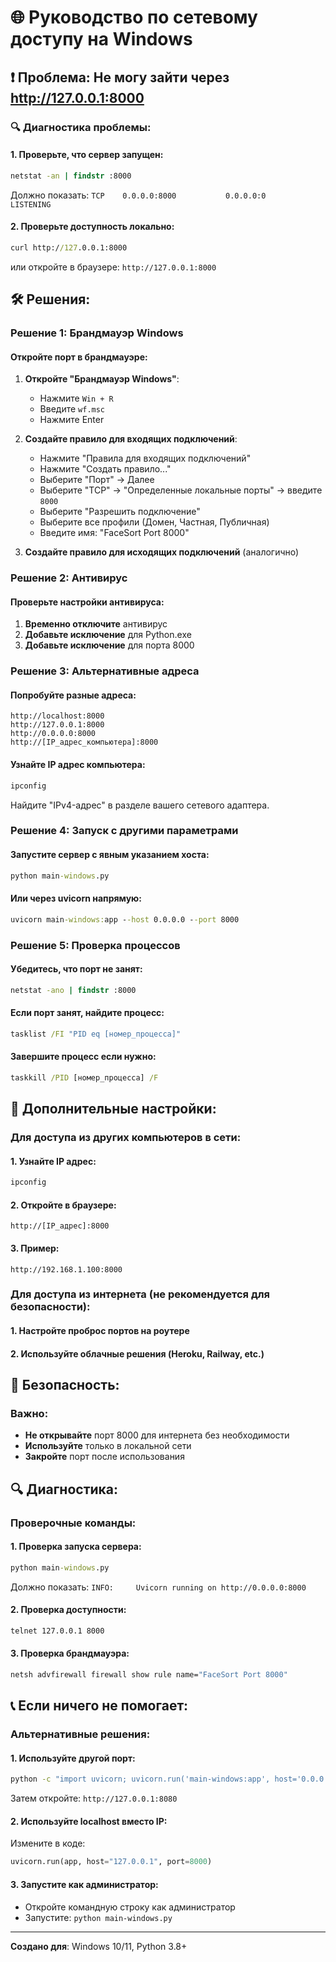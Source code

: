 # 🌐 Руководство по сетевому доступу на Windows

## ❗ Проблема: Не могу зайти через http://127.0.0.1:8000

### 🔍 Диагностика проблемы:

#### 1. Проверьте, что сервер запущен:
```cmd
netstat -an | findstr :8000
```
Должно показать: `TCP    0.0.0.0:8000           0.0.0.0:0              LISTENING`

#### 2. Проверьте доступность локально:
```cmd
curl http://127.0.0.1:8000
```
или откройте в браузере: `http://127.0.0.1:8000`

## 🛠 Решения:

### **Решение 1: Брандмауэр Windows**

#### Откройте порт в брандмауэре:
1. **Откройте "Брандмауэр Windows"**:
   - Нажмите `Win + R`
   - Введите `wf.msc`
   - Нажмите Enter

2. **Создайте правило для входящих подключений**:
   - Нажмите "Правила для входящих подключений"
   - Нажмите "Создать правило..."
   - Выберите "Порт" → Далее
   - Выберите "TCP" → "Определенные локальные порты" → введите `8000`
   - Выберите "Разрешить подключение"
   - Выберите все профили (Домен, Частная, Публичная)
   - Введите имя: "FaceSort Port 8000"

3. **Создайте правило для исходящих подключений** (аналогично)

### **Решение 2: Антивирус**

#### Проверьте настройки антивируса:
1. **Временно отключите** антивирус
2. **Добавьте исключение** для Python.exe
3. **Добавьте исключение** для порта 8000

### **Решение 3: Альтернативные адреса**

#### Попробуйте разные адреса:
```
http://localhost:8000
http://127.0.0.1:8000
http://0.0.0.0:8000
http://[IP_адрес_компьютера]:8000
```

#### Узнайте IP адрес компьютера:
```cmd
ipconfig
```
Найдите "IPv4-адрес" в разделе вашего сетевого адаптера.

### **Решение 4: Запуск с другими параметрами**

#### Запустите сервер с явным указанием хоста:
```cmd
python main-windows.py
```

#### Или через uvicorn напрямую:
```cmd
uvicorn main-windows:app --host 0.0.0.0 --port 8000
```

### **Решение 5: Проверка процессов**

#### Убедитесь, что порт не занят:
```cmd
netstat -ano | findstr :8000
```

#### Если порт занят, найдите процесс:
```cmd
tasklist /FI "PID eq [номер_процесса]"
```

#### Завершите процесс если нужно:
```cmd
taskkill /PID [номер_процесса] /F
```

## 🔧 Дополнительные настройки:

### **Для доступа из других компьютеров в сети:**

#### 1. Узнайте IP адрес:
```cmd
ipconfig
```

#### 2. Откройте в браузере:
```
http://[IP_адрес]:8000
```

#### 3. Пример:
```
http://192.168.1.100:8000
```

### **Для доступа из интернета (не рекомендуется для безопасности):**

#### 1. Настройте проброс портов на роутере
#### 2. Используйте облачные решения (Heroku, Railway, etc.)

## 🚨 Безопасность:

### **Важно:**
- **Не открывайте** порт 8000 для интернета без необходимости
- **Используйте** только в локальной сети
- **Закройте** порт после использования

## 🔍 Диагностика:

### **Проверочные команды:**

#### 1. Проверка запуска сервера:
```cmd
python main-windows.py
```
Должно показать: `INFO:     Uvicorn running on http://0.0.0.0:8000`

#### 2. Проверка доступности:
```cmd
telnet 127.0.0.1 8000
```

#### 3. Проверка брандмауэра:
```cmd
netsh advfirewall firewall show rule name="FaceSort Port 8000"
```

## 📞 Если ничего не помогает:

### **Альтернативные решения:**

#### 1. Используйте другой порт:
```cmd
python -c "import uvicorn; uvicorn.run('main-windows:app', host='0.0.0.0', port=8080)"
```
Затем откройте: `http://127.0.0.1:8080`

#### 2. Используйте localhost вместо IP:
Измените в коде:
```python
uvicorn.run(app, host="127.0.0.1", port=8000)
```

#### 3. Запустите как администратор:
- Откройте командную строку как администратор
- Запустите: `python main-windows.py`

---

**Создано для**: Windows 10/11, Python 3.8+

